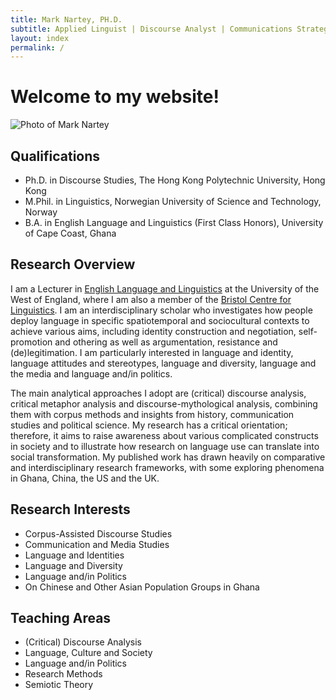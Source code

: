 ```yaml
---
title: Mark Nartey, PH.D.
subtitle: Applied Linguist | Discourse Analyst | Communications Strategist
layout: index
permalink: /
---
```


# Welcome to my website!

![Photo of Mark Nartey](../assets/img/Headshot2.jpg 'Photo of Mark Nartey')

## Qualifications

- Ph.D. in Discourse Studies, The Hong Kong Polytechnic University, Hong Kong
- M.Phil. in Linguistics, Norwegian University of Science and Technology, Norway
- B.A. in English Language and Linguistics (First Class Honors), University of Cape Coast, Ghana

## Research Overview

I am a Lecturer in [English Language and Linguistics](https://courses.uwe.ac.uk/QQ3C/english-language-and-linguistics) at the University of the West of England, where I am also a member of the [Bristol Centre for Linguistics](https://www.uwe.ac.uk/research/centres-and-groups/bcl). I am an interdisciplinary scholar who investigates how people deploy language in specific spatiotemporal and sociocultural contexts to achieve various aims, including identity construction and negotiation, self-promotion and othering as well as argumentation, resistance and (de)legitimation. I am particularly interested in language and identity, language attitudes and stereotypes, language and diversity, language and the media and language and/in politics.

The main analytical approaches I adopt are (critical) discourse analysis, critical metaphor analysis and discourse-mythological analysis, combining them with corpus methods and insights from history, communication studies and political science. My research has a critical orientation; therefore, it aims to raise awareness about various complicated constructs in society and to illustrate how research on language use can translate into social transformation. My published work has drawn heavily on comparative and interdisciplinary research frameworks, with some exploring phenomena in Ghana, China, the US and the UK.

## Research Interests

- Corpus-Assisted Discourse Studies
- Communication and Media Studies
- Language and Identities
- Language and Diversity
- Language and/in Politics
- On Chinese and Other Asian Population Groups in Ghana

## Teaching Areas

- (Critical) Discourse Analysis
- Language, Culture and Society
- Language and/in Politics
- Research Methods
- Semiotic Theory
